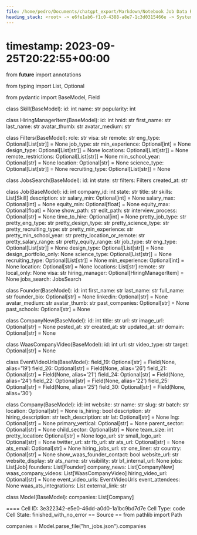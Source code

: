 ```yaml
---
file: /home/pedro/Documents/chatgpt_export/Markdown/Notebook Job Data Retrieval.md
heading_stack: <root> -> e6fe1ab6-f1c0-4388-a8e7-1c3d0315466e -> System -> 24b915fb-e8ff-4102-a875-7f7ea2e2a439 -> System -> aaa2b941-2299-4711-b7fd-52b2da380ed6 -> User -> 6b4fac93-b94a-4f43-82b6-a7a4868044f3 -> Assistant -> c63832c2-df1d-4483-aa9f-ab7e910c8f16 -> Tool -> generated by datamodel-codegen: -> filename:  hn_jobs.json -> timestamp: 2023-09-25T20:22:55+00:00 -> 7b502702-4ce6-40b4-a0ef-439d804f78d0 -> Assistant -> aaa2543c-cd16-4a49-a6dd-36e85c82c60d -> User -> e4e1553a-f7a4-423f-9b5e-134aa2af861c -> Assistant -> 1ca395da-d1b3-4508-8161-5abf783be70e -> Tool -> generated by datamodel-codegen: -> filename:  hn_jobs.json -> timestamp: 2023-09-25T20:22:55+00:00
---
```

#   timestamp: 2023-09-25T20:22:55+00:00

from __future__ import annotations

from typing import List, Optional

from pydantic import BaseModel, Field


class Skill(BaseModel):
    id: int
    name: str
    popularity: int


class HiringManagerItem(BaseModel):
    id: int
    hnid: str
    first_name: str
    last_name: str
    avatar_thumb: str
    avatar_medium: str


class Filters(BaseModel):
    role: str
    visa: str
    remote: str
    eng_type: Optional[List[str]] = None
    job_type: str
    min_experience: Optional[int] = None
    design_type: Optional[List[str]] = None
    locations: Optional[List[str]] = None
    remote_restrictions: Optional[List[str]] = None
    min_school_year: Optional[str] = None
    location: Optional[str] = None
    science_type: Optional[List[str]] = None
    recruiting_type: Optional[List[str]] = None


class JobsSearch(BaseModel):
    id: int
    state: str
    filters: Filters
    created_at: str


class Job(BaseModel):
    id: int
    company_id: int
    state: str
    title: str
    skills: List[Skill]
    description: str
    salary_min: Optional[int] = None
    salary_max: Optional[int] = None
    equity_min: Optional[float] = None
    equity_max: Optional[float] = None
    show_path: str
    edit_path: str
    interview_process: Optional[str] = None
    time_to_hire: Optional[int] = None
    pretty_job_type: str
    pretty_eng_type: str
    pretty_design_type: str
    pretty_science_type: str
    pretty_recruiting_type: str
    pretty_min_experience: str
    pretty_min_school_year: str
    pretty_location_or_remote: str
    pretty_salary_range: str
    pretty_equity_range: str
    job_type: str
    eng_type: Optional[List[str]] = None
    design_type: Optional[List[str]] = None
    design_portfolio_only: None
    science_type: Optional[List[str]] = None
    recruiting_type: Optional[List[str]] = None
    min_experience: Optional[int] = None
    location: Optional[str] = None
    locations: List[str]
    remote: str
    local_only: None
    visa: str
    hiring_manager: Optional[HiringManagerItem] = None
    jobs_search: JobsSearch


class Founder(BaseModel):
    id: int
    first_name: str
    last_name: str
    full_name: str
    founder_bio: Optional[str] = None
    linkedin: Optional[str] = None
    avatar_medium: str
    avatar_thumb: str
    past_companies: Optional[str] = None
    past_schools: Optional[str] = None


class CompanyNew(BaseModel):
    id: int
    title: str
    url: str
    image_url: Optional[str] = None
    posted_at: str
    created_at: str
    updated_at: str
    domain: Optional[str] = None


class WaasCompanyVideo(BaseModel):
    id: int
    url: str
    video_type: str
    target: Optional[str] = None


class EventVideoUrls(BaseModel):
    field_19: Optional[str] = Field(None, alias='19')
    field_26: Optional[str] = Field(None, alias='26')
    field_21: Optional[str] = Field(None, alias='21')
    field_24: Optional[str] = Field(None, alias='24')
    field_22: Optional[str] = Field(None, alias='22')
    field_25: Optional[str] = Field(None, alias='25')
    field_30: Optional[str] = Field(None, alias='30')


class Company(BaseModel):
    id: int
    website: str
    name: str
    slug: str
    batch: str
    location: Optional[str] = None
    is_hiring: bool
    description: str
    hiring_description: str
    tech_description: str
    lat: Optional[str] = None
    lng: Optional[str] = None
    primary_vertical: Optional[str] = None
    parent_sector: Optional[str] = None
    child_sector: Optional[str] = None
    team_size: int
    pretty_location: Optional[str] = None
    logo_url: str
    small_logo_url: Optional[str] = None
    twitter_url: str
    fb_url: str
    ats_url: Optional[str] = None
    ats_email: Optional[str] = None
    hiring_jobs_url: str
    one_liner: str
    country: Optional[str] = None
    show_waas_founder_contact: bool
    website_url: str
    website_display: str
    ats_name: str
    visibility: str
    bf_internal_url: None
    jobs: List[Job]
    founders: List[Founder]
    company_news: List[CompanyNew]
    waas_company_videos: List[WaasCompanyVideo]
    hiring_video_url: Optional[str] = None
    event_video_urls: EventVideoUrls
    event_attendees: None
    waas_ats_integrations: List
    external_link: str


class Model(BaseModel):
    companies: List[Company]

==== Cell ID: 3e322342-e5e0-46dd-a0d0-1a1bc9bd7d7e
Cell Type: code
Cell State: finished_with_no_error
== Source ==
from pathlib import Path

companies = Model.parse_file("hn_jobs.json").companies

